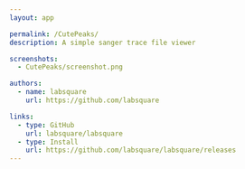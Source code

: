 ```yaml
---
layout: app

permalink: /CutePeaks/
description: A simple sanger trace file viewer

screenshots:
  - CutePeaks/screenshot.png

authors:
  - name: labsquare
    url: https://github.com/labsquare

links:
  - type: GitHub
    url: labsquare/labsquare
  - type: Install
    url: https://github.com/labsquare/labsquare/releases
---
```

